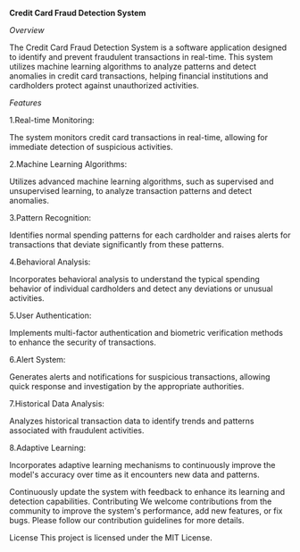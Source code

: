 
__Credit Card Fraud Detection System__


*Overview*

The Credit Card Fraud Detection System is a software application designed to identify and prevent fraudulent transactions in real-time. This system utilizes machine learning algorithms to analyze patterns and detect anomalies in credit card transactions, helping financial institutions and cardholders protect against unauthorized activities.

*Features*

1.Real-time Monitoring:
   
The system monitors credit card transactions in real-time, allowing for immediate detection of suspicious activities.


2.Machine Learning Algorithms:

Utilizes advanced machine learning algorithms, such as supervised and unsupervised learning, to analyze transaction patterns and detect anomalies.


3.Pattern Recognition:

Identifies normal spending patterns for each cardholder and raises alerts for transactions that deviate significantly from these patterns.


4.Behavioral Analysis:

Incorporates behavioral analysis to understand the typical spending behavior of individual cardholders and detect any deviations or unusual activities.


5.User Authentication:

Implements multi-factor authentication and biometric verification methods to enhance the security of transactions.


6.Alert System:

Generates alerts and notifications for suspicious transactions, allowing quick response and investigation by the appropriate authorities.


7.Historical Data Analysis:

Analyzes historical transaction data to identify trends and patterns associated with fraudulent activities.


8.Adaptive Learning:

Incorporates adaptive learning mechanisms to continuously improve the model's accuracy over time as it encounters new data and patterns.





Continuously update the system with feedback to enhance its learning and detection capabilities.
Contributing
We welcome contributions from the community to improve the system's performance, add new features, or fix bugs. Please follow our contribution guidelines for more details.

License
This project is licensed under the MIT License.
